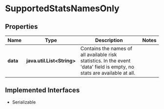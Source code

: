 

# SupportedStatsNamesOnly


## Properties

Name | Type | Description | Notes
------------ | ------------- | ------------- | -------------
**data** | **java.util.List&lt;String&gt;** | Contains the names of all available risk statistics. In the event &#39;data&#39; field is empty, no stats are available at all. | 


## Implemented Interfaces

* Serializable


